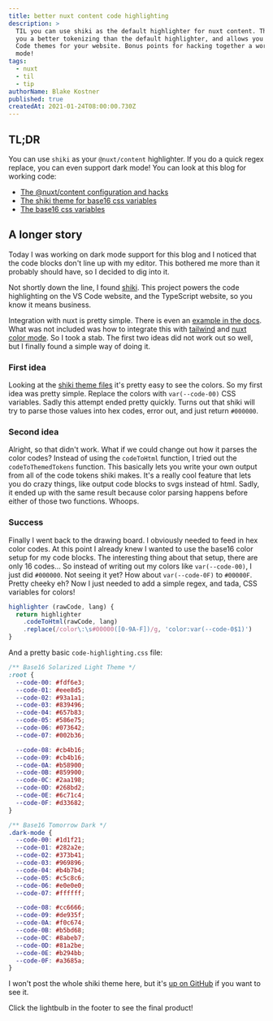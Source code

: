```yaml
---
title: better nuxt content code highlighting
description: >
  TIL you can use shiki as the default highlighter for nuxt content. This gives
  you a better tokenizing than the default highlighter, and allows you to use VS
  Code themes for your website. Bonus points for hacking together a working dark
  mode!
tags:
  - nuxt
  - til
  - tip
authorName: Blake Kostner
published: true
createdAt: 2021-01-24T08:00:00.730Z
---
```


## TL;DR

You can use `shiki` as your `@nuxt/content` highlighter. If you do a
quick regex replace, you can even support dark mode! You can look at this blog
for working code:

- [The @nuxt/content configuration and hacks][1]
- [The shiki theme for base16 css variables][2]
- [The base16 css variables][3]

## A longer story

Today I was working on dark mode support for this blog and I noticed that the
code blocks don't line up with my editor. This bothered me more than it probably
should have, so I decided to dig into it.

Not shortly down the line, I found [shiki][4]. This project powers the code
highlighting on the VS Code website, and the TypeScript website, so you know it
means business.

Integration with nuxt is pretty simple. There is even an [example in the
docs][5]. What was not included was how to integrate this with [tailwind][7] and
[nuxt color mode][6]. So I took a stab. The first two ideas did not work out so
well, but I finally found a simple way of doing it.

### First idea

Looking at the [shiki theme files][2] it's pretty easy to see the colors. So
my first idea was pretty simple. Replace the colors with `var(--code-00)` CSS
variables. Sadly this attempt ended pretty quickly. Turns out that shiki will
try to parse those values into hex codes, error out, and just return `#000000`.

### Second idea

Alright, so that didn't work. What if we could change out how it parses the
color codes? Instead of using the `codeToHtml` function, I tried out the
`codeToThemedTokens` function. This basically lets you write your own output
from all of the code tokens shiki makes. It's a really cool feature that lets
you do crazy things, like output code blocks to svgs instead of html. Sadly,
it ended up with the same result because color parsing happens before either of
those two functions. Whoops.

### Success

Finally I went back to the drawing board. I obviously needed to feed in hex
color codes. At this point I already knew I wanted to use the base16 color setup
for my code blocks. The interesting thing about that setup, there are only 16
codes... So instead of writing out my colors like `var(--code-00)`, I just did
`#000000`. Not seeing it yet? How about `var(--code-0F)` to `#00000F`. Pretty
cheeky eh? Now I just needed to add a simple regex, and tada, CSS variables for
colors!

```js
highlighter (rawCode, lang) {
  return highlighter
    .codeToHtml(rawCode, lang)
    .replace(/color\:\s#00000([0-9A-F])/g, 'color:var(--code-0$1)')
}
```

And a pretty basic `code-highlighting.css` file:

```css
/** Base16 Solarized Light Theme */
:root {
  --code-00: #fdf6e3;
  --code-01: #eee8d5;
  --code-02: #93a1a1;
  --code-03: #839496;
  --code-04: #657b83;
  --code-05: #586e75;
  --code-06: #073642;
  --code-07: #002b36;

  --code-08: #cb4b16;
  --code-09: #cb4b16;
  --code-0A: #b58900;
  --code-0B: #859900;
  --code-0C: #2aa198;
  --code-0D: #268bd2;
  --code-0E: #6c71c4;
  --code-0F: #d33682;
}

/** Base16 Tomorrow Dark */
.dark-mode {
  --code-00: #1d1f21;
  --code-01: #282a2e;
  --code-02: #373b41;
  --code-03: #969896;
  --code-04: #b4b7b4;
  --code-05: #c5c8c6;
  --code-06: #e0e0e0;
  --code-07: #ffffff;

  --code-08: #cc6666;
  --code-09: #de935f;
  --code-0A: #f0c674;
  --code-0B: #b5bd68;
  --code-0C: #8abeb7;
  --code-0D: #81a2be;
  --code-0E: #b294bb;
  --code-0F: #a3685a;
}
```

I won't post the whole shiki theme here, but it's [up on GitHub][2] if you
want to see it.

Click the lightbulb in the footer to see the final product!

[1]: https://github.com/btkostner/btkostner.io/tree/main/modules/content-config.js
[2]: https://github.com/btkostner/btkostner.io/tree/main/assets/shiki-themes/base16-css-vars.json
[3]: https://github.com/btkostner/btkostner.io/tree/main/assets/styles/code-highlighting.css
[4]: https://github.com/shikijs/shiki
[5]: https://content.nuxtjs.org/snippets#custom-highlighter
[6]: https://color-mode.nuxtjs.org/
[7]: https://tailwindcss.nuxtjs.org/
